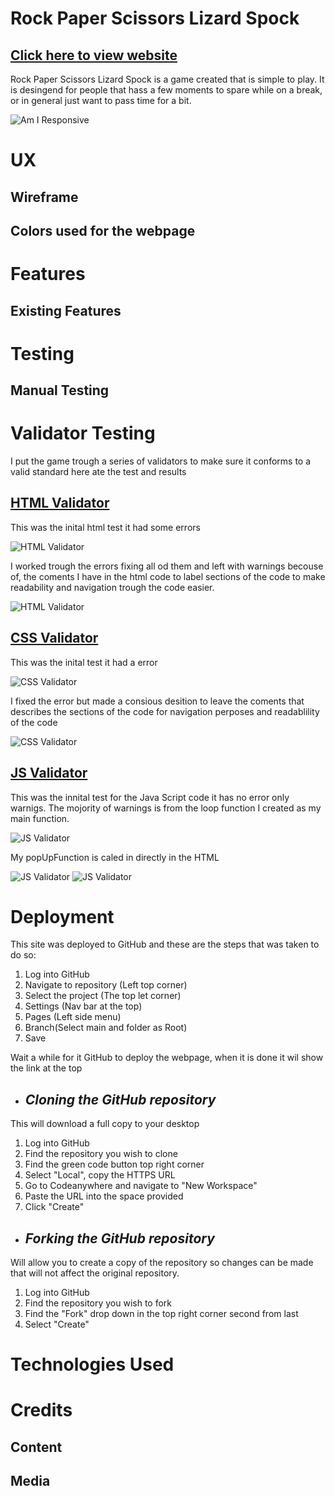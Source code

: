 # Rock Paper Scissors Lizard Spock

## [Click here to view website](https://iainjackson90.github.io/pp2-rock-paper-scissors-lizard-spock/)

Rock Paper Scissors Lizard Spock is a game created that is simple to play.
It is desingend for people that hass a few moments to spare while on a break, or 
in general just want to pass time for a bit.

![Am I Responsive](./assets/docs/responsivePP2.PNG)

# UX



## Wireframe


## Colors used for the webpage


# Features



## Existing Features



# Testing



## Manual Testing


# Validator Testing

I put the game trough a series of validators to make sure it conforms to a valid 
standard here ate the test and results

## [HTML Validator](https://validator.w3.org/)

This was the inital html test it had some errors

![HTML Validator](./assets/docs/htmlErrors.PNG)

I worked trough the errors fixing all od them and left with warnings becouse of, 
the coments I have in the html code to label sections of the code to make readability
and navigation trough the code easier.

![HTML Validator](./assets/docs/htmlNoErrors.PNG)

## [CSS Validator](https://jigsaw.w3.org/css-validator/)

This was the inital test it had a error 

![CSS Validator](./assets/docs/cssErrors.PNG)

I fixed the error but made a consious desition to leave the coments that describes
the sections of the code for navigation perposes and readablility of the code

![CSS Validator](./assets/docs/cssNoErros.PNG)

## [JS Validator](https://jshint.com/)

This was the innital test for the Java Script code it has no error only warnigs.
The mojority of warnings is from the loop function I created as my main function.

![JS Validator](./assets/docs/JSWarnings.PNG)

My popUpFunction is caled in directly in the HTML 

![JS Validator](./assets/docs/JSFunction.PNG)
![JS Validator](./assets/docs/JSFunctionInHTML.PNG)


# Deployment

This site was deployed to GitHub and these are the steps that was taken to do so:

1. Log into GitHub
2. Navigate to repository (Left top corner)
3. Select the project  (The top let corner)
4. Settings (Nav bar at the top)
5. Pages (Left side menu)
6. Branch(Select main and folder as Root)
7. Save

Wait a while for it GitHub to deploy the webpage, when it is done it wil show
the link at the top



- ## _Cloning the GitHub repository_

This will download a full copy to your desktop

1. Log into GitHub
2. Find the repository you wish to clone
3. Find the green code button top right corner
4. Select "Local", copy the HTTPS URL
5. Go to Codeanywhere and navigate to "New Workspace"
6. Paste the URL into the space provided
7. Click "Create"


- ## _Forking the GitHub repository_

Will allow you to create a copy of the repository so changes can be made that will not affect the original repository.

1. Log into GitHub
2. Find the repository you wish to fork
3. Find the "Fork" drop down in the top right corner second from last
4. Select "Create"  



# Technologies Used



# Credits



## Content



## Media

